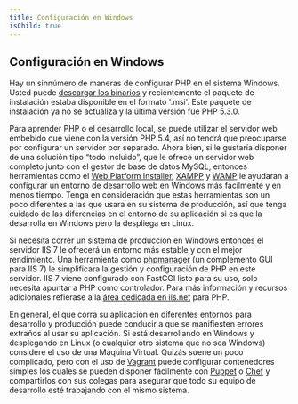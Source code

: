 ```yaml
---
title: Configuración en Windows
isChild: true
---
```


## Configuración en Windows

Hay un sinnúmero de maneras de configurar PHP en el sistema Windows. Usted puede [descargar los binarios](php-downloads) y recientemente el paquete de instalación estaba disponible en el formato '.msi'. Este paquete de instalación ya no se actualiza y la última versión fue PHP 5.3.0.

Para aprender PHP o el desarrollo local, se puede utilizar el servidor web embebido que viene con la versión PHP 5.4, así no tendrá que preocuparse por configurar un servidor por separado. Ahora bien, si le gustaría disponer de una solución tipo “todo incluido”, que le ofrece un servidor web completo junto con el gestor de base de datos MySQL, entonces herramientas como el [Web Platform Installer][wpi], [XAMPP][xampp] y [WAMP][wamp] le ayudaran a configurar un entorno de desarrollo web en Windows más fácilmente y en menos tiempo. Tenga en consideración que estas herramientas son un poco diferentes a las que usara en su sistema de producción, así que tenga cuidado de las diferencias en el entorno de su aplicación si es que la desarrolla en Windows pero la despliega en Linux. 

Si necesita correr un sistema de producción en Windows entonces el servidor IIS 7 le ofrecerá un entorno más estable y con el mejor rendimiento.  Una herramienta como [phpmanager][phpmanager] (un complemento GUI para IIS 7) le simplificara la gestión y configuración de PHP en este servidor. IIS 7 viene configurado con FastCGI listo para su uso, solo necesita apuntar a PHP como controlador. Para más información y recursos adicionales refiérase a la [área dedicada en iis.net][php-iis] para PHP.

En general, el que corra su aplicación en diferentes entornos para desarrollo y producción puede conducir a que se manifiesten errores extraños al usar su aplicación. Si está desarrollando en Windows y desplegando en Linux (o cualquier otro sistema que no sea Windows)  considere el uso de una Máquina Virtual. Quizás suene un poco complicado, pero con el uso de [Vagrant][vagrant] puede configurar contenedores simples los cuales se pueden disponer fácilmente con [Puppet][puppet] o [Chef][chef] y compartirlos con sus colegas para asegurar que todo su equipo de desarrollo esté trabajando con el mismo sistema.

[php-downloads]: http://windows.php.net
[phpmanager]: http://phpmanager.codeplex.com/
[wpi]: http://www.microsoft.com/web/downloads/platform.aspx
[xampp]: http://www.apachefriends.org/en/xampp.html
[wamp]: http://www.wampserver.com/
[php-iis]: http://php.iis.net/
[vagrant]: http://vagrantup.com/
[puppet]: http://www.puppetlabs.com/
[chef]: http://www.opscode.com/